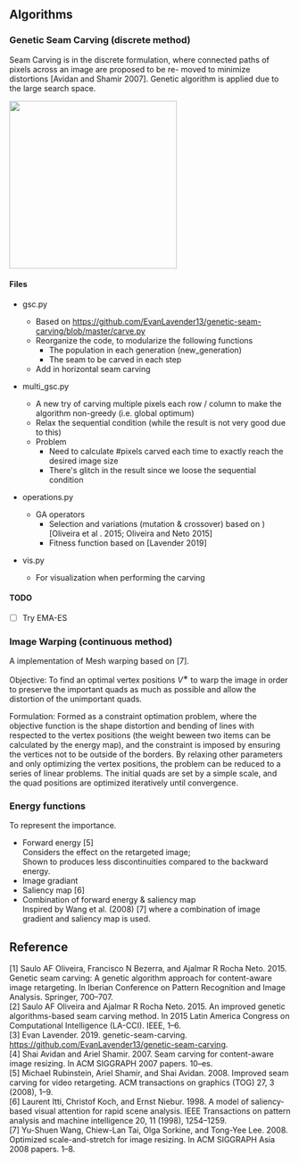 ## Algorithms
### Genetic Seam Carving (discrete method)
Seam Carving is in the discrete formulation, where connected paths of pixels across an image are proposed to be re-
moved to minimize distortions [Avidan and Shamir 2007]. Genetic algorithm is applied due to the large search space.

<img src="https://github.com/wongzingji/image_resizing/blob/master/images/visualize_seams.jpg" width="300" height="300">

#### Files
- gsc.py
  - Based on https://github.com/EvanLavender13/genetic-seam-carving/blob/master/carve.py
  - Reorganize the code, to modularize the following functions
    - The population in each generation (new_generation)
    - The seam to be carved in each step
  - Add in horizontal seam carving 

- multi_gsc.py
  - A new try of carving multiple pixels each row / column to make the algorithm non-greedy (i.e. global optimum)
  - Relax the sequential condition (while the result is not very good due to this)
  - Problem
    - Need to calculate #pixels carved each time to exactly reach the desired image size
    - There's glitch in the result since we loose the sequential condition

- operations.py
  - GA operators
    - Selection and variations (mutation & crossover) based on ) [Oliveira et al . 2015; Oliveira and Neto 2015]
    - Fitness function based on [Lavender 2019]

- vis.py
  - For visualization when performing the carving

#### TODO
- [ ] Try EMA-ES

### Image Warping (continuous method)
A implementation of Mesh warping based on [7].

Objective: To find an optimal vertex positions $V^∗$ to warp the image in order to preserve the important quads as much as possible and allow the distortion of the unimportant quads.

Formulation: Formed as a constraint optimation problem, where the objective function is the shape distortion and bending of lines with respected to the vertex positions (the weight beween two items can be calculated by the energy map), and the constraint is imposed by ensuring the vertices not to be outside of the borders. By relaxing other parameters and only optimizing the vertex positions, the problem can be reduced to a series of linear problems. The initial quads are set by a simple scale, and the quad positions are optimized iteratively until convergence.

### Energy functions
To represent the importance.
- Forward energy [5] \
  Considers the effect on the retargeted image; \
  Shown to produces less discontinuities compared to the backward energy.
- Image gradiant
- Saliency map [6]
- Combination of forward energy & saliency map \
  Inspired by Wang et al. (2008) [7] where a combination of image gradient and saliency map is used.

## Reference
[1] Saulo AF Oliveira, Francisco N Bezerra, and Ajalmar R Rocha Neto. 2015. Genetic seam carving: A genetic algorithm approach for content-aware image retargeting. In Iberian Conference on Pattern Recognition and Image Analysis. Springer, 700–707. \
[2] Saulo AF Oliveira and Ajalmar R Rocha Neto. 2015. An improved genetic algorithms-based seam carving method. In 2015 Latin America Congress on Computational Intelligence (LA-CCI). IEEE, 1–6. \
[3] Evan Lavender. 2019. genetic-seam-carving. https://github.com/EvanLavender13/genetic-seam-carving. \
[4] Shai Avidan and Ariel Shamir. 2007. Seam carving for content-aware image resizing. In ACM SIGGRAPH 2007 papers. 10–es. \
[5] Michael Rubinstein, Ariel Shamir, and Shai Avidan. 2008. Improved seam carving for video retargeting. ACM transactions on graphics (TOG) 27, 3 (2008), 1–9. \
[6] Laurent Itti, Christof Koch, and Ernst Niebur. 1998. A model of saliency-based visual attention for rapid scene analysis. IEEE Transactions on pattern analysis and machine intelligence 20, 11 (1998), 1254–1259. \
[7] Yu-Shuen Wang, Chiew-Lan Tai, Olga Sorkine, and Tong-Yee Lee. 2008. Optimized scale-and-stretch for image resizing. In ACM SIGGRAPH Asia 2008 papers. 1–8.
